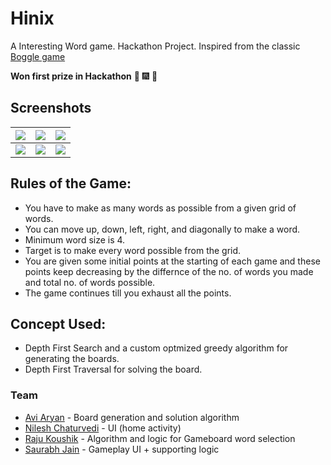 # Hinix

A Interesting Word game. Hackathon Project. Inspired from the classic [Boggle game](https://en.wikipedia.org/wiki/Boggle)

**Won first prize in Hackathon** :tada: :fireworks: :champagne: 

## Screenshots

| ![](http://i.imgur.com/xmA4t4S.png) | ![](http://i.imgur.com/Hr9U1jP.png) | ![](http://i.imgur.com/OSk0yxN.png) |
|-------------------------------------|-------------------------------------|-------------------------------------|
| ![](http://i.imgur.com/RmrnuRG.png) | ![](http://i.imgur.com/HFL0KLr.png) | ![](http://i.imgur.com/9BvsuNf.png) |

## Rules of the Game: 
+ You have to make as many words as possible from a given grid of words.
+ You can move up, down, left, right, and diagonally to make a word.
+ Minimum word size is 4.
+ Target is to make every word possible from the grid.
+ You are given some initial points at the starting of each game and these points keep decreasing by the differnce of the no. of words you made and total no. of words possible.
+ The game continues till you exhaust all the points.

## Concept Used:

+ Depth First Search and a custom optmized greedy algorithm for generating the boards.
+ Depth First Traversal for solving the board.

### Team

* [Avi Aryan](https://github.com/aviaryan) - Board generation and solution algorithm
* [Nilesh Chaturvedi](https://github.com/Nilesh4145) - UI (home activity)
* [Raju Koushik](https://github.com/RajuKoushik) - Algorithm and logic for Gameboard word selection
* [Saurabh Jain](https://github.com/saurabhjn76) - Gameplay UI + supporting logic
